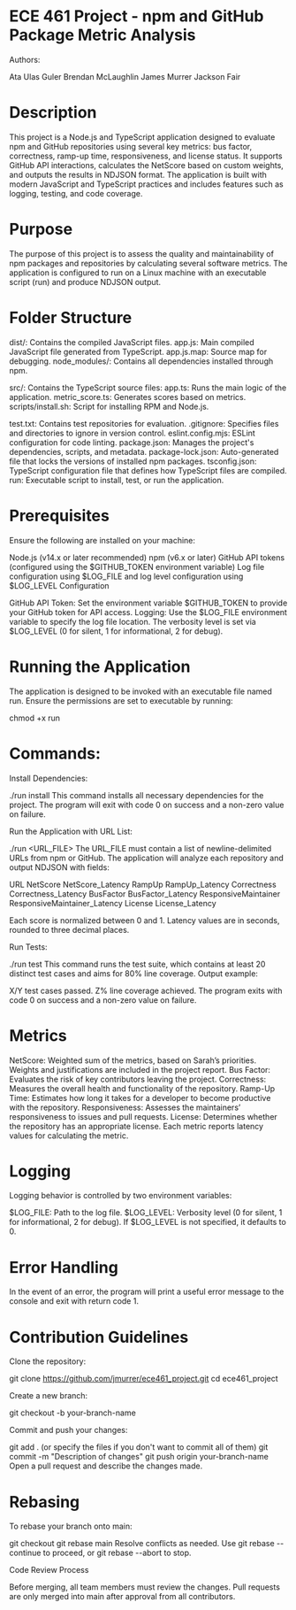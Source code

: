 # ECE 461 Project - npm and GitHub Package Metric Analysis

Authors:

Ata Ulas Guler
Brendan McLaughlin
James Murrer
Jackson Fair

# Description

This project is a Node.js and TypeScript application designed to evaluate npm and GitHub repositories using several key metrics: bus factor, correctness, ramp-up time, responsiveness, and license status. It supports GitHub API interactions, calculates the NetScore based on custom weights, and outputs the results in NDJSON format. The application is built with modern JavaScript and TypeScript practices and includes features such as logging, testing, and code coverage.

# Purpose

The purpose of this project is to assess the quality and maintainability of npm packages and repositories by calculating several software metrics. The application is configured to run on a Linux machine with an executable script (run) and produce NDJSON output.

# Folder Structure

dist/: Contains the compiled JavaScript files.
app.js: Main compiled JavaScript file generated from TypeScript.
app.js.map: Source map for debugging.
node_modules/: Contains all dependencies installed through npm.

src/: Contains the TypeScript source files:
app.ts: Runs the main logic of the application.
metric_score.ts: Generates scores based on metrics.
scripts/install.sh: Script for installing RPM and Node.js.

test.txt: Contains test repositories for evaluation.
.gitignore: Specifies files and directories to ignore in version control.
eslint.config.mjs: ESLint configuration for code linting.
package.json: Manages the project's dependencies, scripts, and metadata.
package-lock.json: Auto-generated file that locks the versions of installed npm packages.
tsconfig.json: TypeScript configuration file that defines how TypeScript files are compiled.
run: Executable script to install, test, or run the application.

# Prerequisites

Ensure the following are installed on your machine:

Node.js (v14.x or later recommended)
npm (v6.x or later)
GitHub API tokens (configured using the $GITHUB_TOKEN environment variable)
Log file configuration using $LOG_FILE and log level configuration using $LOG_LEVEL
Configuration

GitHub API Token: Set the environment variable $GITHUB_TOKEN to provide your GitHub token for API access.
Logging: Use the $LOG_FILE environment variable to specify the log file location. The verbosity level is set via $LOG_LEVEL (0 for silent, 1 for informational, 2 for debug).

# Running the Application

The application is designed to be invoked with an executable file named run. Ensure the permissions are set to executable by running:

chmod +x run

# Commands:
Install Dependencies:

./run install
This command installs all necessary dependencies for the project. The program will exit with code 0 on success and a non-zero value on failure.

Run the Application with URL List:

./run <URL_FILE>
The URL_FILE must contain a list of newline-delimited URLs from npm or GitHub. The application will analyze each repository and output NDJSON with fields:

URL
NetScore
NetScore_Latency
RampUp
RampUp_Latency
Correctness
Correctness_Latency
BusFactor
BusFactor_Latency
ResponsiveMaintainer
ResponsiveMaintainer_Latency
License
License_Latency

Each score is normalized between 0 and 1. Latency values are in seconds, rounded to three decimal places.

Run Tests:

./run test
This command runs the test suite, which contains at least 20 distinct test cases and aims for 80% line coverage. Output example:

X/Y test cases passed. Z% line coverage achieved.
The program exits with code 0 on success and a non-zero value on failure.

# Metrics

NetScore: Weighted sum of the metrics, based on Sarah’s priorities. Weights and justifications are included in the project report.
Bus Factor: Evaluates the risk of key contributors leaving the project.
Correctness: Measures the overall health and functionality of the repository.
Ramp-Up Time: Estimates how long it takes for a developer to become productive with the repository.
Responsiveness: Assesses the maintainers’ responsiveness to issues and pull requests.
License: Determines whether the repository has an appropriate license.
Each metric reports latency values for calculating the metric.

# Logging

Logging behavior is controlled by two environment variables:

$LOG_FILE: Path to the log file.
$LOG_LEVEL: Verbosity level (0 for silent, 1 for informational, 2 for debug).
If $LOG_LEVEL is not specified, it defaults to 0.

# Error Handling

In the event of an error, the program will print a useful error message to the console and exit with return code 1.

# Contribution Guidelines

Clone the repository:

git clone https://github.com/jmurrer/ece461_project.git
cd ece461_project

Create a new branch:

git checkout -b your-branch-name

Commit and push your changes:

git add . (or specify the files if you don't want to commit all of them)
git commit -m "Description of changes"
git push origin your-branch-name
Open a pull request and describe the changes made.

# Rebasing

To rebase your branch onto main:


git checkout <branch-name>
git rebase main
Resolve conflicts as needed. Use git rebase --continue to proceed, or git rebase --abort to stop.

Code Review Process

Before merging, all team members must review the changes. Pull requests are only merged into main after approval from all contributors.